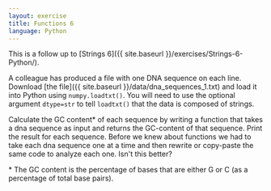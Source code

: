 ```yaml
---
layout: exercise
title: Functions 6
language: Python
---
```


This is a follow up to [Strings 6]({{ site.baseurl }}/exercises/Strings-6-Python/).

A colleague has produced a file with one DNA sequence on each line. Download
[the file]({{ site.baseurl }}/data/dna_sequences_1.txt) and load it into Python using
`numpy.loadtxt()`. You will need to use the optional argument `dtype=str` to
tell `loadtxt()` that the data is composed of strings.

Calculate the GC content\* of each sequence by writing a function that takes a
dna sequence as input and returns the GC-content of that sequence. Print the
result for each sequence. Before we knew about functions we had to take each dna
sequence one at a time and then rewrite or copy-paste the same code to analyze
each one. Isn't this better?

\* The GC content is the percentage of bases that are either G or C (as a
percentage of total base pairs).
